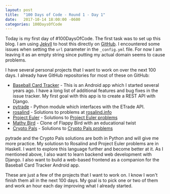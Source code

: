 ```yaml
---
layout: post
title:  "100 Days of Code - Round 1 - Day 1"
date:   2017-10-14 18:00:00 -0600
categories: 100DaysOfCode
---
```


Today is my first day of #100DaysOfCode. The first task was to set up this blog. I am using [Jekyll][1] to host this directly on [GitHub][2]. I encountered some issues when setting the `url` parameter in the `_config.yml` file. For now I am leaving it as an empty string since putting my actual domain seems to cause problems.

I have several personal projects that I want to work on over the next 100 days. I already have GitHub repositories for most of these on GitHub:

* [Baseball Card Tracker][3] - This is an Android app which I started several years ago. I have a long list of additional features and bug fixes in the issue tracker. My first goal with this app is to create a REST API with Django.
* [pytrade][4] - Python module which interfaces with the ETrade API.
* [rosalind][6] - Solutions to problems at [rosalind.info][8]
* [Project Euler][5] - Solutions to [Project Euler problems][9]
* [Mathy Bird][6] - Clone of Flappy Bird with an educational twist
* [Crypto Pals][7] - Solutions to [Crypto Pals problems][10]

pytrade and the Crypto Pals solutions are both in Python and will give me more practice. My solutiosn to Rosalind and Project Euler problems are in Haskell. I want to explore this language further and become better at it. As I mentioned above, I also want to learn backend web development with Django. I also want to build a web-based frontend as a companion for the Baseball Card Tracker Android app.

These are just a few of the projects that I want to work on. I know I won't finish them all in the next 100 days. My goal is to pick one or two of them and work an hour each day improving what I already started. 

[1]:https://jekyllrb.com/
[2]:https://github.com/codeguru42/code-apprentice
[3]:https://github.com/BaseballCardTracker/bbct
[4]:https://github.com/codeguru42/pytrade
[5]:https://github.com/codeguru42/projecteuler
[6]:https://github.com/codeguru42/mathy-bird
[7]:https://github.com/codeguru42/crypto
[8]:http://rosalind.info
[9]:https://projecteuler.net/
[10]:http://cryptopals.com/
